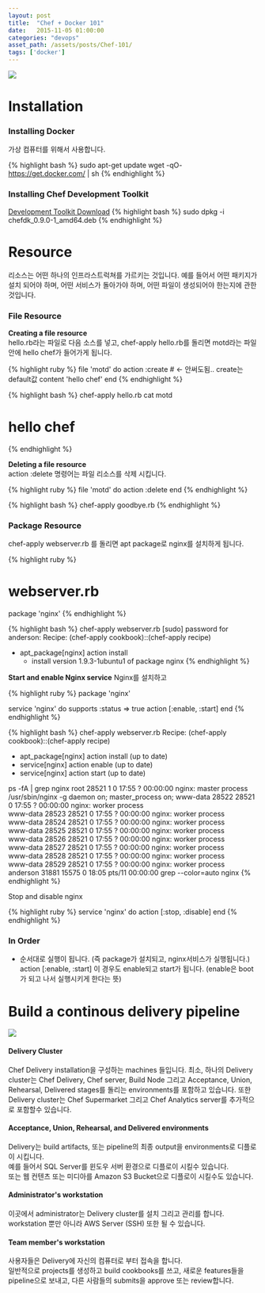 ```yaml
---
layout: post
title:  "Chef + Docker 101"
date:   2015-11-05 01:00:00
categories: "devops"
asset_path: /assets/posts/Chef-101/
tags: ['docker']
---
```

<div>
    <img src="{{ page.asset_path }}chef_logo.png" class="img-responsive img-rounded">
</div>

# Installation

### Installing Docker

가상 컴퓨터를 위해서 사용합니다.

{% highlight bash %}
sudo apt-get update
wget -qO- https://get.docker.com/ | sh
{% endhighlight %}

### Installing Chef Development Toolkit

[Development Toolkit Download][dev-toolkit-url]
{% highlight bash %}
sudo dpkg -i chefdk_0.9.0-1_amd64.deb
{% endhighlight %}


# Resource 

리소스는 어떤 하나의 인프라스트럭쳐를 가르키는 것입니다. 예를 들어서 어떤 패키지가 설치 되어야 하며, 
어떤 서비스가 돌아가야 하며, 어떤 파일이 생성되어야 한는지에 관한 것입니다.

### File Resource

**Creating a file resource**<br>
hello.rb라는 파일로 다음 소스를 넣고, chef-apply hello.rb를 돌리면 motd라는 파일안에 hello chef가 들어가게 됩니다.

{% highlight ruby %}
file 'motd' do
	action :create # <- 안써도됨.. create는 default값
	content 'hello chef'
end
{% endhighlight %}

{% highlight bash %}
chef-apply hello.rb
cat motd
# hello chef
{% endhighlight %}

**Deleting a file resource**<br>
action :delete 명령어는 파일 리소스를 삭제 시킵니다.

{% highlight ruby %}
file 'motd' do
	action :delete
end
{% endhighlight %}

{% highlight bash %}
chef-apply goodbye.rb
{% endhighlight %}

### Package Resource

chef-apply webserver.rb 를 돌리면 apt package로 nginx를 설치하게 됩니다.

{% highlight ruby %}
# webserver.rb
package 'nginx'
{% endhighlight %}

{% highlight bash %}
chef-apply webserver.rb
[sudo] password for anderson: 
Recipe: (chef-apply cookbook)::(chef-apply recipe)
  * apt_package[nginx] action install
    - install version 1.9.3-1ubuntu1 of package nginx
{% endhighlight %}


**Start and enable Nginx service**
Nginx를 설치하고 

{% highlight ruby %}
package 'nginx'

service 'nginx' do
	supports :status => true
	action [:enable, :start]
end
{% endhighlight %}

{% highlight bash %}
chef-apply webserver.rb
Recipe: (chef-apply cookbook)::(chef-apply recipe)
  * apt_package[nginx] action install (up to date)
  * service[nginx] action enable (up to date)
  * service[nginx] action start (up to date)

ps -fA | grep nginx
root     28521     1  0 17:55 ?        00:00:00 nginx: master process /usr/sbin/nginx -g daemon on; master_process on;
www-data 28522 28521  0 17:55 ?        00:00:00 nginx: worker process                           
www-data 28523 28521  0 17:55 ?        00:00:00 nginx: worker process                           
www-data 28524 28521  0 17:55 ?        00:00:00 nginx: worker process                           
www-data 28525 28521  0 17:55 ?        00:00:00 nginx: worker process                           
www-data 28526 28521  0 17:55 ?        00:00:00 nginx: worker process                           
www-data 28527 28521  0 17:55 ?        00:00:00 nginx: worker process                           
www-data 28528 28521  0 17:55 ?        00:00:00 nginx: worker process                           
www-data 28529 28521  0 17:55 ?        00:00:00 nginx: worker process                           
anderson 31881 15575  0 18:05 pts/11   00:00:00 grep --color=auto nginx
{% endhighlight %}

Stop and disable nginx

{% highlight ruby %}
service 'nginx' do
  action [:stop, :disable]
end
{% endhighlight %}

### In Order

* 순서대로 실행이 됩니다. (즉 package가 설치되고, nginx서비스가 실행됩니다.)<br>
action [:enable, :start] 이 경우도 enable되고 start가 됩니다. (enable은 boot가 되고 나서 실행시키게 한다는 뜻)


# Build a continous delivery pipeline

<img src="{{ page.asset_path }}delivery-scenario.png" class="img-responsive img-rounded">

#### Delivery Cluster
Chef Delivery installation을 구성하는 machines 들입니다.
최소, 하나의 Delivery cluster는 Chef Delivery, Chef server, Build Node 그리고 Acceptance, Union, Rehearsal, Delivered stages를 돌리는 environments를 포함하고 있습니다.
또한 Delivery cluster는 Chef Supermarket 그리고 Chef Analytics server를 추가적으로 포함할수 있습니다.


#### Acceptance, Union, Rehearsal, and Delivered environments

Delivery는 build artifacts, 또는 pipeline의 최종 output을 environments로 디플로이 시킵니다.<br>
예를 들어서 SQL Server를 윈도우 서버 환경으로 디플로이 시킬수 있습니다. <br>
또는 웹 컨텐츠 또는 미디아를 Amazon S3 Bucket으로 디플로이 시킬수도 있습니다. 


#### Administrator's workstation 

이곳에서 administrator는 Delivery cluster를 설치 그리고 관리를 합니다.<br>
workstation 뿐만 아니라 AWS Server (SSH) 또한 될 수 있습니다.

#### Team member's workstation 

사용자들은 Delivery에 자신의 컴퓨터로 부터 접속을 합니다.<br>
일반적으로 projects를 생성하고 build cookbooks를 쓰고, 새로운 features들을 pipeline으로 보내고, 다른 사람들의 submits을 approve 또는 review합니다.


[dev-toolkit-url]: https://downloads.chef.io/chef-dk/ubuntu/